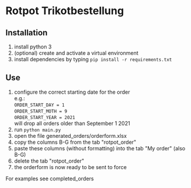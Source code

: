 Rotpot Trikotbestellung
===

Installation
---
1. install python 3
2. (optional) create and activate a virtual environment
3. install dependencies by typing `pip install -r requirements.txt`

Use
---
1. configure the correct starting date for the order  
e.g.:  
`ORDER_START_DAY = 1`  
`ORDER_START_MOTH = 9`  
`ORDER_START_YEAR = 2021`  
will drop all orders older than September 1 2021
2. run `python main.py`
3. open the file generated_orders/orderform.xlsx
4. copy the columns B-G from the tab "rotpot_order"
5. paste these columns (without formatting) into the tab "My order" (also B-G)
6. delete the tab "rotpot_order"
7. the orderform is now ready to be sent to force

For examples see completed_orders